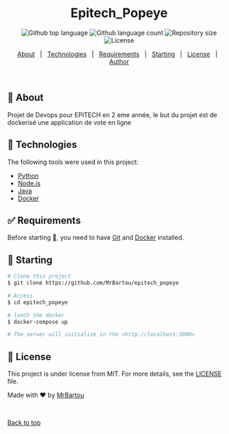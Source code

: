<h1 align="center">Epitech_Popeye</h1>

<p align="center">
  <img alt="Github top language" src="https://img.shields.io/github/languages/top/MrBartou/epitech_popeye?color=56BEB8">

  <img alt="Github language count" src="https://img.shields.io/github/languages/count/MrBartou/epitech_popeye?color=56BEB8">

  <img alt="Repository size" src="https://img.shields.io/github/repo-size/MrBartou/epitech_popeye?color=56BEB8">

  <img alt="License" src="https://img.shields.io/github/license/MrBartou/epitech_popeye?color=56BEB8">

<p align="center">
  <a href="#dart-about">About</a> &#xa0; | &#xa0;
  <a href="#rocket-technologies">Technologies</a> &#xa0; | &#xa0;
  <a href="#white_check_mark-requirements">Requirements</a> &#xa0; | &#xa0;
  <a href="#checkered_flag-starting">Starting</a> &#xa0; | &#xa0;
  <a href="#memo-license">License</a> &#xa0; | &#xa0;
  <a href="https://github.com/{{YOUR_GITHUB_USERNAME}}" target="_blank">Author</a>
</p>

<br>

## :dart: About ##

Projet de Devops pour EPITECH en 2 eme année, le but du projet est de dockerisé une application de vote en ligne

## :rocket: Technologies ##

The following tools were used in this project:

- [Python](https://www.python.org)
- [Node.js](https://nodejs.org/en/)
- [Java](https://www.java.com/fr/)
- [Docker](https://www.docker.com)

## :white_check_mark: Requirements ##

Before starting :checkered_flag:, you need to have [Git](https://git-scm.com) and [Docker](https://www.docker.com) installed.

## :checkered_flag: Starting ##

```bash
# Clone this project
$ git clone https://github.com/MrBartou/epitech_popeye

# Access
$ cd epitech_popeye

# lunch the docker
$ docker-compose up

# The server will initialize in the <http://localhost:3000>
```

## :memo: License ##

This project is under license from MIT. For more details, see the [LICENSE](LICENSE.md) file.


Made with :heart: by <a href="https://github.com/{{YOUR_GITHUB_USERNAME}}" target="_blank">MrBartou</a>

&#xa0;

<a href="#top">Back to top</a>
